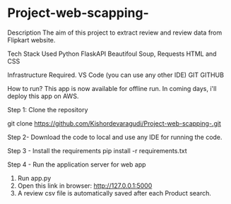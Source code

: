 # Project-web-scapping-

Description
The aim of this project to extract review and review data from Flipkart website.

Tech Stack Used
Python
FlaskAPI
Beautifoul Soup, Requests
HTML and CSS

Infrastructure Required.
VS Code (you can use any other IDE)
GIT
GITHUB

How to run?
This app is now available for offline run. In coming days, i'll deploy this app on AWS.

Step 1: Clone the repository

git clone https://github.com/Kishordevaragudi/Project-web-scapping-.git

Step 2- Download the code to local and use any IDE for running the code.

Step 3 - Install the requirements
pip install -r requirements.txt

Step 4 - Run the application server for web app

1. Run app.py
2. Open this link in browser: http://127.0.0.1:5000
3. A review csv file is automatically saved after each Product search.
